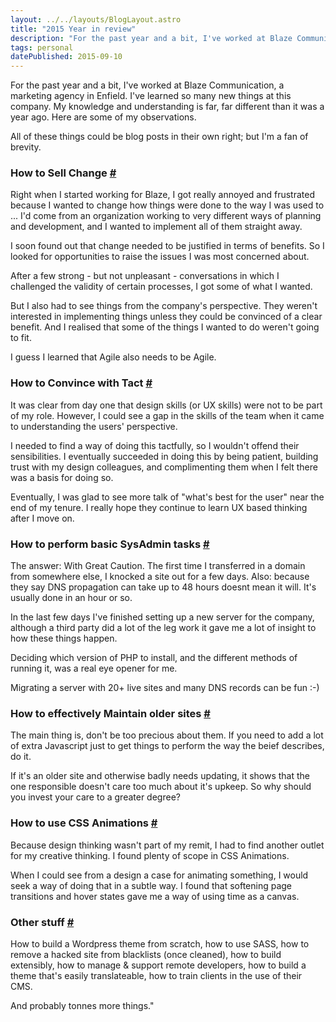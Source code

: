```yaml
---
layout: ../../layouts/BlogLayout.astro
title: "2015 Year in review"
description: "For the past year and a bit, I've worked at Blaze Communication, a marketing agency in Enfield. I've learned so many new things at this company. My knowledge and understanding is far, far different than it was a year ago. Here are some of my observations."
tags: personal
datePublished: 2015-09-10
---
```

For the past year and a bit, I've worked at Blaze Communication, a marketing agency in Enfield. I've learned so many new things at this company. My knowledge and understanding is far, far different than it was a year ago. Here are some of my observations.

All of these things could be blog posts in their own right; but I'm a fan of brevity.

### How to Sell Change [#](https://deliciousreverie.co.uk/posts/what-i-learned-this-year-2015/#how-to-sell-change)

Right when I started working for Blaze, I got really annoyed and frustrated because I wanted to change how things were done to the way I was used to ... I'd come from an organization working to very different ways of planning and development, and I wanted to implement all of them straight away.

I soon found out that change needed to be justified in terms of benefits. So I looked for opportunities to raise the issues I was most concerned about.

After a few strong - but not unpleasant - conversations in which I challenged the validity of certain processes, I got some of what I wanted.

But I also had to see things from the company's perspective. They weren't interested in implementing things unless they could be convinced of a clear benefit. And I realised that some of the things I wanted to do weren't going to fit.

I guess I learned that Agile also needs to be Agile.

### How to Convince with Tact [#](https://deliciousreverie.co.uk/posts/what-i-learned-this-year-2015/#how-to-convince-with-tact)

It was clear from day one that design skills (or UX skills) were not to be part of my role. However, I could see a gap in the skills of the team when it came to understanding the users' perspective.

I needed to find a way of doing this tactfully, so I wouldn't offend their sensibilities. I eventually succeeded in doing this by being patient, building trust with my design colleagues, and complimenting them when I felt there was a basis for doing so.

Eventually, I was glad to see more talk of "what's best for the user" near the end of my tenure. I really hope they continue to learn UX based thinking after I move on.

### How to perform basic SysAdmin tasks [#](https://deliciousreverie.co.uk/posts/what-i-learned-this-year-2015/#how-to-perform-basic-sysadmin-tasks)

The answer: With Great Caution. The first time I transferred in a domain from somewhere else, I knocked a site out for a few days. Also: because they say DNS propagation can take up to 48 hours doesnt mean it will. It's usually done in an hour or so.

In the last few days I've finished setting up a new server for the company, although a third party did a lot of the leg work it gave me a lot of insight to how these things happen.

Deciding which version of PHP to install, and the different methods of running it, was a real eye opener for me.

Migrating a server with 20+ live sites and many DNS records can be fun :-)

### How to effectively Maintain older sites [#](https://deliciousreverie.co.uk/posts/what-i-learned-this-year-2015/#how-to-effectively-maintain-older-sites)

The main thing is, don't be too precious about them. If you need to add a lot of extra Javascript just to get things to perform the way the beief describes, do it.

If it's an older site and otherwise badly needs updating, it shows that the one responsible doesn't care too much about it's upkeep. So why should you invest your care to a greater degree?

### How to use CSS Animations [#](https://deliciousreverie.co.uk/posts/what-i-learned-this-year-2015/#how-to-use-css-animations)

Because design thinking wasn't part of my remit, I had to find another outlet for my creative thinking. I found plenty of scope in CSS Animations.

When I could see from a design a case for animating something, I would seek a way of doing that in a subtle way. I found that softening page transitions and hover states gave me a way of using time as a canvas.

### Other stuff [#](https://deliciousreverie.co.uk/posts/what-i-learned-this-year-2015/#other-stuff)

How to build a Wordpress theme from scratch, how to use SASS, how to remove a hacked site from blacklists (once cleaned), how to build extensibly, how to manage & support remote developers, how to build a theme that's easily translateable, how to train clients in the use of their CMS.

And probably tonnes more things."
